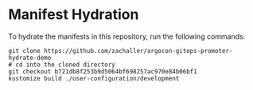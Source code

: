 # Manifest Hydration

To hydrate the manifests in this repository, run the following commands:

```shell
git clone https://github.com/zachaller/argocon-gitops-promoter-hydrate-demo
# cd into the cloned directory
git checkout b721db8f253b9d5064bf698257ac970e84b06bf1
kustomize build ./user-configuration/development
```
